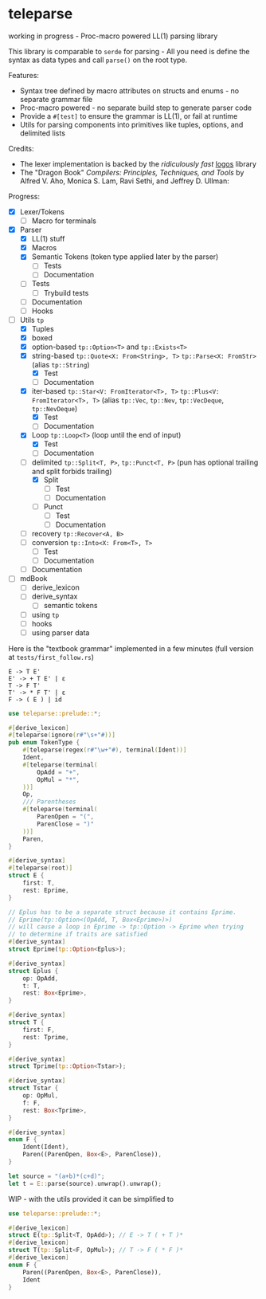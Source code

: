 # teleparse

working in progress - Proc-macro powered LL(1) parsing library

This library is comparable to `serde` for parsing - All you need is define the syntax
as data types and call `parse()` on the root type.

Features:
- Syntax tree defined by macro attributes on structs and enums - no separate grammar file
- Proc-macro powered - no separate build step to generate parser code
- Provide a `#[test]` to ensure the grammar is LL(1), or fail at runtime
- Utils for parsing components into primitives like tuples, options, and delimited lists

Credits:
- The lexer implementation is backed by the *ridiculously fast* [logos](https://github.com/maciejhirsz/logos) library
- The "Dragon Book" _Compilers: Principles, Techniques, and Tools_ by Alfred V. Aho, Monica S. Lam, Ravi Sethi, and Jeffrey D. Ullman:

Progress:
- [x] Lexer/Tokens
  - [ ] Macro for terminals
- [x] Parser
  - [x] LL(1) stuff
  - [x] Macros
  - [x] Semantic Tokens (token type applied later by the parser)
    - [ ] Tests
    - [ ] Documentation
  - [ ] Tests
    - [ ] Trybuild tests
  - [ ] Documentation
  - [ ] Hooks
- [ ] Utils `tp`
  - [x] Tuples
  - [x] boxed
  - [x] option-based `tp::Option<T>` and `tp::Exists<T>`
  - [x] string-based `tp::Quote<X: From<String>, T>` `tp::Parse<X: FromStr>` (alias `tp::String`)
    - [x] Test
    - [ ] Documentation
  - [x] iter-based `tp::Star<V: FromIterator<T>, T>` `tp::Plus<V: FromIterator<T>, T>` (alias `tp::Vec`, `tp::Nev`, `tp::VecDeque`, `tp::NevDeque`)
    - [x] Test
    - [ ] Documentation
  - [x] Loop `tp::Loop<T>` (loop until the end of input)
    - [x] Test
    - [ ] Documentation
  - [ ] delimited `tp::Split<T, P>`, `tp::Punct<T, P>` (pun has optional trailing and split forbids trailing)
    - [x] Split
      - [ ] Test
      - [ ] Documentation
    - [ ] Punct
      - [ ] Test
      - [ ] Documentation
  - [ ] recovery `tp::Recover<A, B>`
  - [ ] conversion `tp::Into<X: From<T>, T>`
    - [ ] Test
    - [ ] Documentation
  - [ ] Documentation
- [ ] mdBook
  - [ ] derive_lexicon
  - [ ] derive_syntax
    - [ ] semantic tokens
  - [ ] using `tp`
  - [ ] hooks
  - [ ] using parser data

Here is the "textbook grammar" implemented in a few minutes (full version at `tests/first_follow.rs`)
```
E -> T E'
E' -> + T E' | ε
T -> F T'
T' -> * F T' | ε
F -> ( E ) | id
```
```rust
use teleparse::prelude::*;

#[derive_lexicon]
#[teleparse(ignore(r#"\s+"#))]
pub enum TokenType {
    #[teleparse(regex(r#"\w+"#), terminal(Ident))]
    Ident,
    #[teleparse(terminal(
        OpAdd = "+",
        OpMul = "*",
    ))]
    Op,
    /// Parentheses
    #[teleparse(terminal(
        ParenOpen = "(",
        ParenClose = ")"
    ))]
    Paren,
}

#[derive_syntax]
#[teleparse(root)]
struct E { 
    first: T,
    rest: Eprime,
}

// Eplus has to be a separate struct because it contains Eprime.
// Eprime(tp::Option<(OpAdd, T, Box<Eprime>)>) 
// will cause a loop in Eprime -> tp::Option -> Eprime when trying
// to determine if traits are satisfied
#[derive_syntax]
struct Eprime(tp::Option<Eplus>);

#[derive_syntax]
struct Eplus {
    op: OpAdd,
    t: T,
    rest: Box<Eprime>,
}

#[derive_syntax]
struct T {
    first: F,
    rest: Tprime,
}

#[derive_syntax]
struct Tprime(tp::Option<Tstar>);

#[derive_syntax]
struct Tstar {
    op: OpMul,
    f: F,
    rest: Box<Tprime>,
}

#[derive_syntax]
enum F {
    Ident(Ident),
    Paren((ParenOpen, Box<E>, ParenClose)),
}

let source = "(a+b)*(c+d)";
let t = E::parse(source).unwrap().unwrap();
```

WIP - with the utils provided it can be simplified to
```rust
use teleparse::prelude::*;

#[derive_lexicon]
struct E(tp::Split<T, OpAdd>); // E -> T ( + T )*
#[derive_lexicon]
struct T(tp::Split<F, OpMul>); // T -> F ( * F )*
#[derive_lexicon]
enum F {
    Paren((ParenOpen, Box<E>, ParenClose)),
    Ident
}

```

